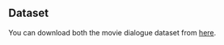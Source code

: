 ## Dataset

You can download both the movie dialogue dataset from [here](https://drive.google.com/drive/folders/1vi9HAJ2_NZ_n8JL9igAu-eDAFr-kjxsD?usp=sharing).
